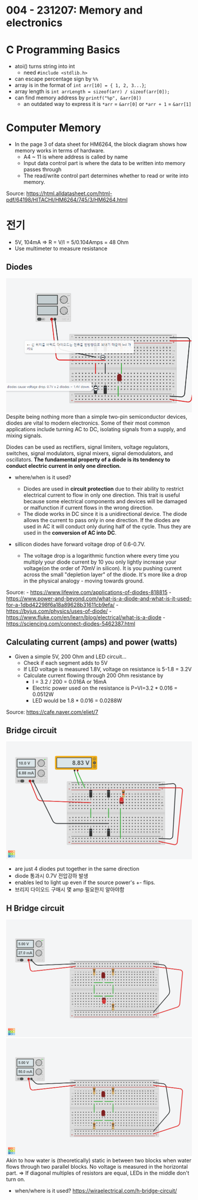# 004 - 231207: Memory and electronics

# C Programming Basics
- atoi() turns string into int
	- need `#include <stdlib.h>`
- can escape percentage sign by `%%`
- array is in the format of `int arr[10] = { 1, 2, 3...}`;
- array length is `int arrLength = sizeof(arr) / sizeof(arr[0]);`
- can find memory address by `printf("%p", &arr[0])`
	- an outdated way to express it is `*arr` = `&arr[0]` or `*arr + 1` = `&arr[1]`

# Computer Memory
- In the page 3 of data sheet for HM6264, the block diagram shows how memory works in terms of hardware.
	- A4 ~ 11 is where address is called by name
	- Input data control part is where the data to be written into memory passes through
	- The read/write control part determines whether to read or write into memory.

Source: https://html.alldatasheet.com/html-pdf/64198/HITACHI/HM6264/745/3/HM6264.html

# 전기
- 5V, 104mA => R = V/I = 5/0.104Amps = 48 Ohm
- Use multimeter to measure resistance

## Diodes
![Diodes](../../assets/diodes.PNG)
Despite being nothing more than a simple two-pin semiconductor devices, diodes are vital to modern electronics. Some of their most common applications include turning AC to DC, isolating signals from a supply, and mixing signals.

Diodes can be used as rectifiers, signal limiters, voltage regulators, switches, signal modulators, signal mixers, signal demodulators, and oscillators. **The fundamental property of a diode is its tendency to conduct electric current in only one direction.**

- where/when is it used?
	- Diodes are used in **circuit protection** due to their ability to restrict electrical current to flow in only one direction. This trait is useful because some electrical components and devices will be damaged or malfunction if current flows in the wrong direction.
	- The diode works in DC since it is a unidirectional device. The diode allows the current to pass only in one direction. If the diodes are used in AC it will conduct only during half of the cycle. Thus they are used in the **conversion of AC into DC**.

- sillicon diodes have forward voltage drop of 0.6-0.7V. 
	- The voltage drop is a logarithmic function where every time you multiply your diode current by 10 you only lightly increase your voltage(on the order of 70mV in silicon). It is you pushing current across the small "depletion layer" of the diode. It's more like a drop in the physical analogy - moving towards ground.
		
Source:
	- https://www.lifewire.com/applications-of-diodes-818815
	-   https://www.power-and-beyond.com/what-is-a-diode-and-what-is-it-used-for-a-1dbd42298f6a18a89628b31611cb9efa/
	- https://byjus.com/physics/uses-of-diode/
	- https://www.fluke.com/en/learn/blog/electrical/what-is-a-diode
	- https://sciencing.com/connect-diodes-5462387.html
	
	
## Calculating current (amps) and power (watts)
- Given a simple 5V, 200 Ohm and LED circuit...
	- Check if each segment adds to 5V
	- If LED voltage is measured 1.8V, voltage on resistance is 5-1.8 = 3.2V
	- Calculate current flowing through 200 Ohm resistance by
		- I = 3.2 / 200 = 0.016A or 16mA
		- Electric power used on the resistance is P=VI=3.2 * 0.016 =  0.0512W
		- LED would be 1.8 * 0.016 = 0.0288W
		
Source: https://cafe.naver.com/eljet/7
		
## Bridge circuit
![Bridge circuit](<../../assets/Copy of Bridge circuit.png>)
- are just 4 diodes put together in the same direction
- diode 통과시 0.7V 전압강하 발생
- enables led to light up even if the source power's +- flips.
- 브리지 다이오드 구매시 몇 amp 필요한지 알아야함

## H Bridge circuit
![H bridge Unbalanced](../../assets/hbridge_on.png)
![H Bridge Balanced](../../assets/hbridge_off.png)
Akin to how water is (theoretically) static in between two blocks when water flows through two parallel blocks. No voltage is measured in the horizontal part.
=> If diagonal multiples of resistors are equal, LEDs in the middle don't turn on.

- when/where is it used?
https://wiraelectrical.com/h-bridge-circuit/



		
		

